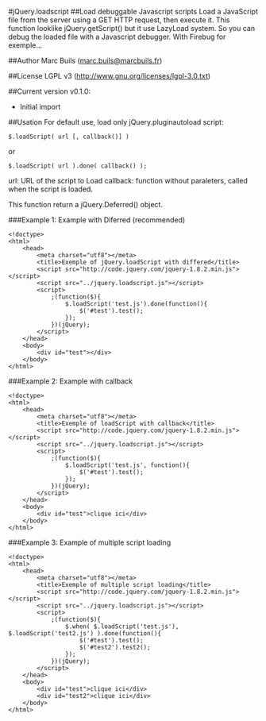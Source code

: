#jQuery.loadscript
##Load debuggable Javascript scripts
Load a JavaScript file from the server using a GET HTTP request, then execute it. 
This function looklike jQuery.getScript() but it use LazyLoad system. So you can debug the loaded file with a Javascript debugger. 
With Firebug for exemple...

##Author
Marc Buils (marc.buils@marcbuils.fr)

##License
LGPL v3 (http://www.gnu.org/licenses/lgpl-3.0.txt)

##Current version
v0.1.0: 
 * Initial import

##Usation
For default use, load only jQuery.pluginautoload script:
```
$.loadScript( url [, callback()] )  
```
or
```
$.loadScript( url ).done( callback() );  
```
url: URL of the script to Load
callback: function without paraleters, called when the script is loaded.

This function return a jQuery.Deferred() object.

###Example 1: Example with Diferred (recommended)
```
<!doctype>
<html>
	<head>
		<meta charset="utf8"></meta>
		<title>Exemple of jQuery.loadScript with differed</title>
		<script src="http://code.jquery.com/jquery-1.8.2.min.js"></script>
		<script src="../jquery.loadscript.js"></script>
		<script>
			;(function($){
				$.loadScript('test.js').done(function(){
					$('#test').test();
				});
			})(jQuery);
		</script>
	</head>
	<body>
		<div id="test"></div>
	</body>
</html> 
```

###Example 2: Example with callback
```
<!doctype>
<html>
	<head>
		<meta charset="utf8"></meta>
		<title>Exemple of loadScript with callback</title>
		<script src="http://code.jquery.com/jquery-1.8.2.min.js"></script>
		<script src="../jquery.loadscript.js"></script>
		<script>
			;(function($){
				$.loadScript('test.js', function(){
					$('#test').test();
				});
			})(jQuery);
		</script>
	</head>
	<body>
		<div id="test">clique ici</div>
	</body>
</html>
```

###Example 3: Example of multiple script loading
```
<!doctype>
<html>
	<head>
		<meta charset="utf8"></meta>
		<title>Exemple of multiple script loading</title>
		<script src="http://code.jquery.com/jquery-1.8.2.min.js"></script>
		<script src="../jquery.loadscript.js"></script>
		<script>
			;(function($){
				$.when( $.loadScript('test.js'), $.loadScript('test2.js') ).done(function(){
					$('#test').test();
					$('#test2').test2();
				});
			})(jQuery);
		</script>
	</head>
	<body>
		<div id="test">clique ici</div>
		<div id="test2">clique ici</div>
	</body>
</html>
```